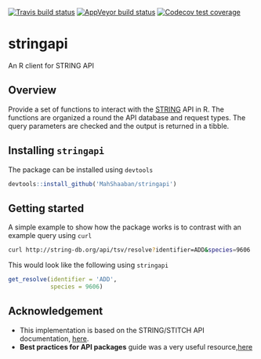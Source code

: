 [![Travis build status](https://travis-ci.org/MahShaaban/stringapi.svg?branch=master)](https://travis-ci.org/MahShaaban/stringapi)
[![AppVeyor build status](https://ci.appveyor.com/api/projects/status/github/MahShaaban/stringapi?branch=master&svg=true)](https://ci.appveyor.com/project/MahShaaban/stringapi)
[![Codecov test coverage](https://codecov.io/gh/MahShaaban/stringapi/branch/master/graph/badge.svg)](https://codecov.io/gh/MahShaaban/stringapi?branch=master)

# stringapi

An R client for STRING API

## Overview

Provide a set of functions to interact with the [STRING](https://string-db.org/cgi/input.pl) API in R. The functions are organized a round the API database and request types. The query parameters are checked and the output is returned in a tibble.

## Installing `stringapi`

The package can be installed using `devtools`

```r
devtools::install_github('MahShaaban/stringapi')
```

## Getting started

A simple example to show how the package works is to contrast with an example query using `curl`

```bash
curl http://string-db.org/api/tsv/resolve?identifier=ADD&species=9606
```

This would look like the following using `stringapi`

```r
get_resolve(identifier = 'ADD',
            species = 9606)
```

## Acknowledgement

* This implementation is based on the STRING/STITCH API documentation, [here](http://stitch.embl.de/cgi/help.pl?UserId=qZfIPe69o9b4&sessionId=9MtGdB15CK8v).
* **Best practices for API packages** guide was a very useful resource,[here](https://cran.r-project.org/web/packages/httr/vignettes/api-packages.html)
